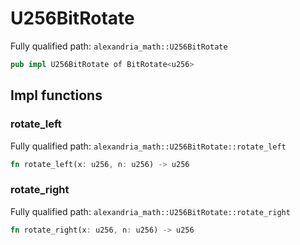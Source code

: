 # U256BitRotate

Fully qualified path: `alexandria_math::U256BitRotate`

```rust
pub impl U256BitRotate of BitRotate<u256>
```

## Impl functions

### rotate_left

Fully qualified path: `alexandria_math::U256BitRotate::rotate_left`

```rust
fn rotate_left(x: u256, n: u256) -> u256
```

### rotate_right

Fully qualified path: `alexandria_math::U256BitRotate::rotate_right`

```rust
fn rotate_right(x: u256, n: u256) -> u256
```

